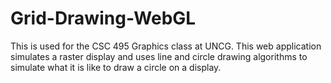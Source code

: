 # Grid-Drawing-WebGL
This is used for the CSC 495 Graphics class at UNCG. This web application simulates a raster display and uses line and circle drawing algorithms to simulate what it is like to draw a circle on a display.

